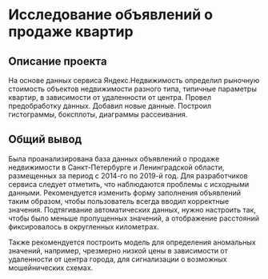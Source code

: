 # Исследование объявлений о продаже квартир

## Описание проекта
На основе данных сервиса Яндекс.Недвижимость определил рыночную стоимость
объектов недвижимости разного типа, типичные параметры квартир, в зависимости от
удаленности от центра. Провел предобработку данных. Добавил новые данные.
Построил гистограммы, боксплоты, диаграммы рассеивания.

## Общий вывод
Была проанализирована база данных объявлений о продаже недвижимости в Санкт-Петербурге и Ленинградской области, размещенных за период с 2014-го по 2019-й год.
Для разработчиков сервиса следует отметить, что наблюдаются проблемы с исходными данными. Рекомендуется изменить форму заполнения объявлений таким образом, чтобы пользователь всегда вводил корректные значения. Подтягивание автоматических данных, нужно настроить так, чтобы было меньше пропущенных значений, а отображение расстояний фиксировалось в округленных километрах.

Также рекомендуется построить модель для определения аномальных значений, например, чрезмерно низкой цены в зависимости от удаленности от центра города, для сигнализации о возможных мошейнических схемах.
